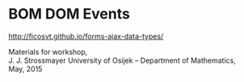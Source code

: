 # BOM DOM Events

http://ficosvt.github.io/forms-ajax-data-types/

Materials for workshop,  
J. J. Strossmayer University of Osijek – Department of Mathematics,  
May, 2015  
